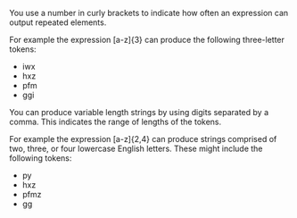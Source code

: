 You use a number in curly brackets to indicate how often an expression can output repeated elements.

For example the expression [a-z]{3} can produce the following three-letter tokens:

- iwx
- hxz
- pfm
- ggi

You can produce variable length strings by using digits separated by a comma. This indicates the range of lengths of the tokens.

For example the expression [a-z]{2,4} can produce strings comprised of two, three, or four lowercase English letters. These might include the following tokens:

- py
- hxz
- pfmz
- gg

